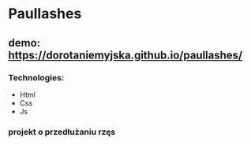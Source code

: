 # Paullashes 

## demo: https://dorotaniemyjska.github.io/paullashes/

### Technologies:
* Html
* Css
* Js


### projekt o przedłużaniu rzęs

